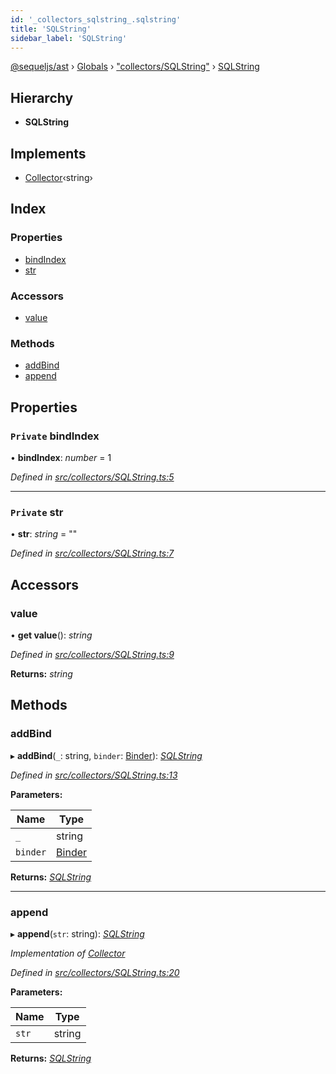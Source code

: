 ```yaml
---
id: '_collectors_sqlstring_.sqlstring'
title: 'SQLString'
sidebar_label: 'SQLString'
---
```


[@sequeljs/ast](../index.md) › [Globals](../globals.md) ›
["collectors/SQLString"](../modules/_collectors_sqlstring_.md) ›
[SQLString](_collectors_sqlstring_.sqlstring.md)

## Hierarchy

- **SQLString**

## Implements

- [Collector](../interfaces/_collectors_collector_.collector.md)‹string›

## Index

### Properties

- [bindIndex](_collectors_sqlstring_.sqlstring.md#private-bindindex)
- [str](_collectors_sqlstring_.sqlstring.md#private-str)

### Accessors

- [value](_collectors_sqlstring_.sqlstring.md#value)

### Methods

- [addBind](_collectors_sqlstring_.sqlstring.md#addbind)
- [append](_collectors_sqlstring_.sqlstring.md#append)

## Properties

### `Private` bindIndex

• **bindIndex**: _number_ = 1

_Defined in
[src/collectors/SQLString.ts:5](https://github.com/sequeljs/ast/blob/aa0ef0f/src/collectors/SQLString.ts#L5)_

---

### `Private` str

• **str**: _string_ = ""

_Defined in
[src/collectors/SQLString.ts:7](https://github.com/sequeljs/ast/blob/aa0ef0f/src/collectors/SQLString.ts#L7)_

## Accessors

### value

• **get value**(): _string_

_Defined in
[src/collectors/SQLString.ts:9](https://github.com/sequeljs/ast/blob/aa0ef0f/src/collectors/SQLString.ts#L9)_

**Returns:** _string_

## Methods

### addBind

▸ **addBind**(`_`: string, `binder`:
[Binder](../modules/_collectors_binder_.md#binder)):
_[SQLString](_collectors_sqlstring_.sqlstring.md)_

_Defined in
[src/collectors/SQLString.ts:13](https://github.com/sequeljs/ast/blob/aa0ef0f/src/collectors/SQLString.ts#L13)_

**Parameters:**

| Name     | Type                                               |
| -------- | -------------------------------------------------- |
| `_`      | string                                             |
| `binder` | [Binder](../modules/_collectors_binder_.md#binder) |

**Returns:** _[SQLString](_collectors_sqlstring_.sqlstring.md)_

---

### append

▸ **append**(`str`: string): _[SQLString](_collectors_sqlstring_.sqlstring.md)_

_Implementation of
[Collector](../interfaces/_collectors_collector_.collector.md)_

_Defined in
[src/collectors/SQLString.ts:20](https://github.com/sequeljs/ast/blob/aa0ef0f/src/collectors/SQLString.ts#L20)_

**Parameters:**

| Name  | Type   |
| ----- | ------ |
| `str` | string |

**Returns:** _[SQLString](_collectors_sqlstring_.sqlstring.md)_
